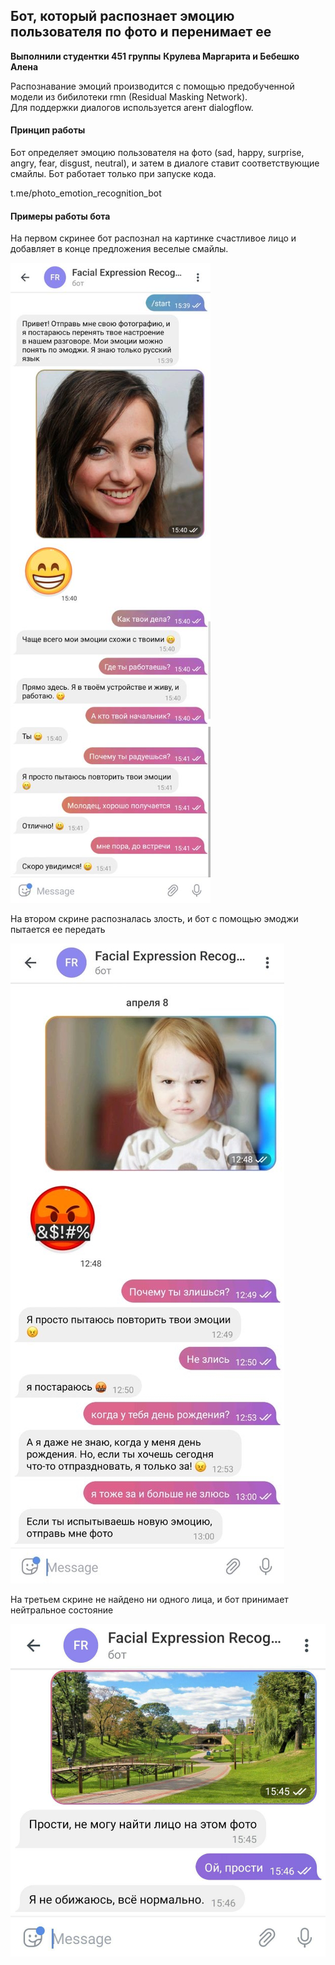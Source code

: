 ## Бот, который распознает эмоцию пользователя по фото и перенимает ее
**Выполнили студентки 451 группы**
**Крулева Маргарита и Бебешко Алена**

Распознавание эмоций производится с помощью предобученной модели из бибилотеки rmn (Residual Masking Network).  
Для поддержки диалогов используется агент dialogflow.

#### Принцип работы

Бот определяет эмоцию пользователя на фото (sad, happy, surprise, angry, fear, disgust, neutral), 
и затем в диалоге ставит соответствующие смайлы.
Бот работает только при запуске кода.

t.me/photo_emotion_recognition_bot 

#### Примеры работы бота

На первом скринее бот распознал на картинке счастливое лицо и добавляет в конце предложения веселые смайлы.

![alt text](files/Screenshots/screen1.jpg)

На втором скрине распозналась злость, и бот с помощью эмоджи пытается ее передать

![alt text](files/Screenshots/screen2.jpg)

На третьем скрине не найдено ни одного лица, и бот принимает нейтральное состояние

![alt text](files/Screenshots/screen3.jpg)
